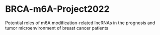 # BRCA-m6A-Project2022
Potential roles of m6A modification-related lncRNAs in the prognosis and tumor microenvironment of breast cancer patients
